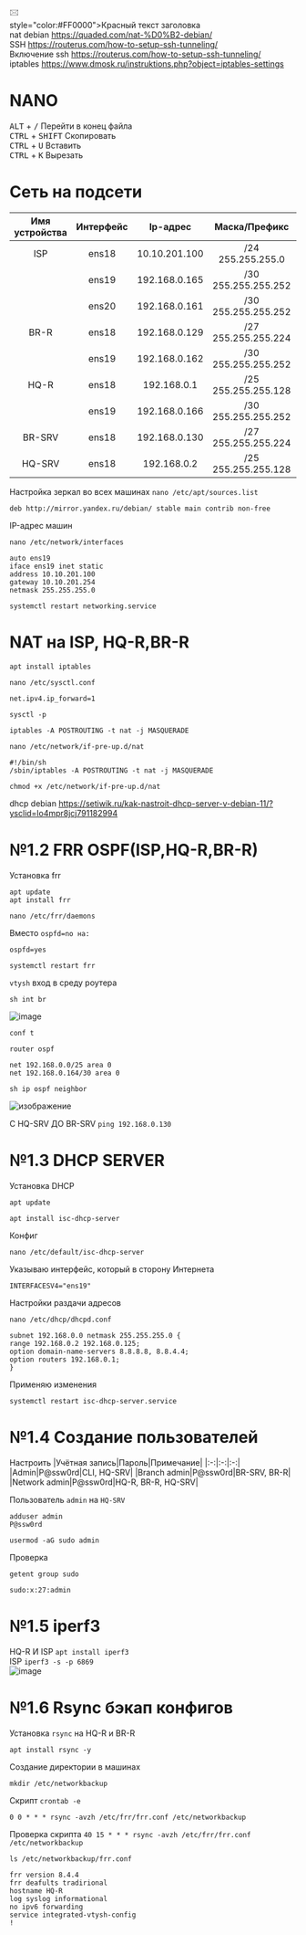<!--
<b> </b> - полужирный
<i> </i> - курсив
<blockquote>fhaufwhuhf</blockquote> - цитаты
https://html5book.ru/html-tags/ HTML-ТЕГИ
<code> </code> - МОНОШИРИННЫЙ ТЕКСТ


























-->
&#128386;  
style="color:#FF0000">Красный текст заголовка  
nat debian https://quaded.com/nat-%D0%B2-debian/  
SSH https://routerus.com/how-to-setup-ssh-tunneling/  
Включение ssh https://routerus.com/how-to-setup-ssh-tunneling/  
iptables https://www.dmosk.ru/instruktions.php?object=iptables-settings  

# NANO
<kbd>ALT</kbd> + <kbd>/</kbd> Перейти в конец файла  
<kbd>CTRL</kbd> + <kbd>SHIFT</kbd> Скопировать  
<kbd>CTRL</kbd> + <kbd>U</kbd> Вставить  
<kbd>CTRL</kbd> + <kbd>K</kbd> Вырезать  

# Сеть на подсети

|Имя устройства |Интерфейс |Ip-адрес |Маска/Префикс |Шлюз |
|:-:|:-:|:-:|:-:|:-:|
|ISP|ens18|10.10.201.100|/24 255.255.255.0|10.10.201.254|
||ens19|192.168.0.165|/30 255.255.255.252|              |
||ens20|192.168.0.161|/30 255.255.255.252||
|BR-R|ens18|192.168.0.129|/27 255.255.255.224||
||ens19|192.168.0.162|/30 255.255.255.252|192.168.0.161|
|HQ-R|ens18|192.168.0.1|/25 255.255.255.128||
||ens19|192.168.0.166|/30 255.255.255.252|192.168.0.165|
|BR-SRV|ens18|192.168.0.130|/27 255.255.255.224|192.168.0.129|
|HQ-SRV|ens18|192.168.0.2|/25 255.255.255.128|192.168.0.1|

Настройка зеркал во всех машинах `nano /etc/apt/sources.list`
```
deb http://mirror.yandex.ru/debian/ stable main contrib non-free
```
IP-адрес машин
```
nano /etc/network/interfaces
```
```
auto ens19
iface ens19 inet static
address 10.10.201.100
gateway 10.10.201.254
netmask 255.255.255.0
```
```
systemctl restart networking.service
```
# NAT на ISP, HQ-R,BR-R
```
apt install iptables
```
```
nano /etc/sysctl.conf
```
```
net.ipv4.ip_forward=1
```
```
sysctl -p
```
```
iptables -A POSTROUTING -t nat -j MASQUERADE
```
```
nano /etc/network/if-pre-up.d/nat
```
```
#!/bin/sh
/sbin/iptables -A POSTROUTING -t nat -j MASQUERADE
```
```
chmod +x /etc/network/if-pre-up.d/nat
```
dhcp debian https://setiwik.ru/kak-nastroit-dhcp-server-v-debian-11/?ysclid=lo4mpr8jcj791182994  

# №1.2 FRR OSPF(ISP,HQ-R,BR-R)
Установка frr
```
apt update
apt install frr
```
```
nano /etc/frr/daemons
```
Вместо `ospfd=no на:`
```
ospfd=yes
```
```
systemctl restart frr
```
`vtysh` вход в среду роутера
```
sh int br
```
![image](https://github.com/abdurrah1m/DEMO2024/assets/148451230/ca535ac1-459f-4acc-9fcb-83950433a26c)
```
conf t
```
```
router ospf
```
```
net 192.168.0.0/25 area 0
net 192.168.0.164/30 area 0
```
```
sh ip ospf neighbor
```
![изображение](https://github.com/abdurrah1m/DEMO2024/assets/148451230/fad7b59e-76ac-4052-abd0-56df80e51617)

С HQ-SRV ДО BR-SRV `ping 192.168.0.130`  


# №1.3 DHCP SERVER

Установка DHCP
```
apt update
```
```
apt install isc-dhcp-server
```
Конфиг 
```
nano /etc/default/isc-dhcp-server  
```
Указываю интерфейс, который в сторону Интернета 
```
INTERFACESV4="ens19"
```
Настройки раздачи адресов  
```
nano /etc/dhcp/dhcpd.conf
```

```
subnet 192.168.0.0 netmask 255.255.255.0 {
range 192.168.0.2 192.168.0.125;
option domain-name-servers 8.8.8.8, 8.8.4.4;
option routers 192.168.0.1;
}
```
Применяю изменения
```
systemctl restart isc-dhcp-server.service
```
# №1.4 Создание пользователей  
Настроить
|Учётная запись|Пароль|Примечание|
|:-:|:-:|:-:|
|Admin|P@ssw0rd|CLI, HQ-SRV|
|Branch admin|P@ssw0rd|BR-SRV, BR-R|
|Network admin|P@ssw0rd|HQ-R, BR-R, HQ-SRV|

Пользователь `admin` на `HQ-SRV`
```
adduser admin
P@ssw0rd
```
```
usermod -aG sudo admin
```
Проверка
```
getent group sudo
```
```
sudo:x:27:admin
```

# №1.5 iperf3
HQ-R И ISP `apt install iperf3`  
ISP `iperf3 -s -p 6869`  
![image](https://github.com/abdurrah1m/DEMO2024/assets/148451230/21d9e3c2-8d73-4b69-8615-5d2fb2a2b3b1)

# №1.6 Rsync бэкап конфигов
Установка `rsync` на HQ-R и BR-R
```
apt install rsync -y
```
Создание директории в машинах
```
mkdir /etc/networkbackup
```
Скрипт `crontab -e`
```
0 0 * * * rsync -avzh /etc/frr/frr.conf /etc/networkbackup
```
Проверка скрипта `40 15 * * * rsync -avzh /etc/frr/frr.conf /etc/networkbackup`
```
ls /etc/networkbackup/frr.conf
```

```
frr version 8.4.4
frr deafults tradirional
hostname HQ-R
log syslog informational
no ipv6 forwarding
service integrated-vtysh-config
!
```
